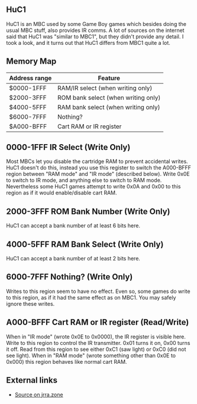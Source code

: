 HuC1
----

HuC1 is an MBC used by some Game Boy games which besides doing the usual
MBC stuff, also provides IR comms. A lot of sources on the internet said
that HuC1 was \"similar to MBC1\", but they didn\'t provide any detail.
I took a look, and it turns out that HuC1 differs from MBC1 quite a lot.

Memory Map
----------

Address range | Feature
--------------|---------------------------
  $0000-1FFF  | RAM/IR select (when writing only)
  $2000-3FFF  | ROM bank select (when writing only)
  $4000-5FFF  | RAM bank select (when writing only)
  $6000-7FFF  | Nothing?
  $A000-BFFF  | Cart RAM or IR register

0000-1FFF IR Select (Write Only)
--------------------------------

Most MBCs let you disable the cartridge RAM to prevent accidental
writes. HuC1 doesn\'t do this, instead you use this register to switch
the A000-BFFF region between \"RAM mode\" and \"IR mode\" (described
below). Write 0x0E to switch to IR mode, and anything else to switch to
RAM mode. Nevertheless some HuC1 games attempt to write 0x0A and 0x00 to
this region as if it would enable/disable cart RAM.

2000-3FFF ROM Bank Number (Write Only)
--------------------------------------

HuC1 can accept a bank number of at least 6 bits here.

4000-5FFF RAM Bank Select (Write Only)
--------------------------------------

HuC1 can accept a bank number of at least 2 bits here.

6000-7FFF Nothing? (Write Only)
-------------------------------

Writes to this region seem to have no effect. Even so, some games do
write to this region, as if it had the same effect as on MBC1. You may
safely ignore these writes.

A000-BFFF Cart RAM or IR register (Read/Write)
----------------------------------------------

When in \"IR mode\" (wrote 0x0E to 0x0000), the IR register is visible
here. Write to this region to control the IR transmitter. 0x01 turns it
on, 0x00 turns it off. Read from this region to see either 0xC1 (saw
light) or 0xC0 (did not see light). When in \"RAM mode\" (wrote
something other than 0x0E to 0x000) this region behaves like normal cart
RAM.

External links
--------------

-   [Source on jrra.zone](http://jrra.zone/blog/huc1.html)
